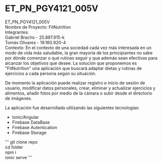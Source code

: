 # ET_PN_PGY4121_005V
ET_PN_PGY4121_005V  
Nombre de Proyecto: FitNutrition  
Integrantes:  
Gabriel Bracho - 25.897.915-k  
Tomás Olivares - 19.160.920-4  
Contexto: En el contexto de una sociedad cada vez más interesada en un modo de vida más saludable, la gran mayoría de los principiantes no sabe por dónde comenzar o qué rutinas seguir y que además sean efectivas para alcanzar los objetivos que desee. La solución que proponemos es "FitNutrition" una aplicación que buscará adaptar dietas y rutinas de ejercicios a cada persona según su situación.

De momento la aplicación puede realizar registro e inicio de sesión de usuario, modificar datos personales, crear, eliminar y actualizar ejercicios y alimentos, añadir fotos por medio de la cámara o subir desde el directorio de imágenes.

La aplicación fue desarrollada utilizando las siguientes tecnologías:  
- Ionic/Angular  
- Firebase DataBase
- Firebase Autentication
- Firebase Storage

'''
git clone repo  
cd folder  
npm i  
ionic serve
'''
